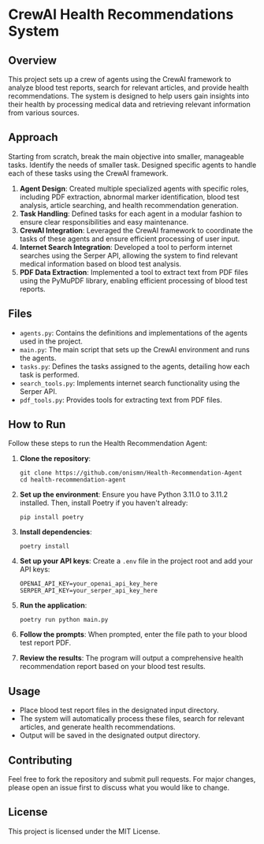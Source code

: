 # CrewAI Health Recommendations System

## Overview
This project sets up a crew of agents using the CrewAI framework to analyze blood test reports, search for relevant articles, and provide health recommendations. The system is designed to help users gain insights into their health by processing medical data and retrieving relevant information from various sources.

## Approach

Starting from scratch, break the main objective into smaller, manageable tasks. Identify the needs of smaller task. Designed specific agents to handle each of these tasks using the CrewAI framework.

1. **Agent Design**: Created multiple specialized agents with specific roles, including PDF extraction, abnormal marker identification, blood test analysis, article searching, and health recommendation generation.
2. **Task Handling**: Defined tasks for each agent in a modular fashion to ensure clear responsibilities and easy maintenance.
3. **CrewAI Integration**: Leveraged the CrewAI framework to coordinate the tasks of these agents and ensure efficient processing of user input.
4. **Internet Search Integration**: Developed a tool to perform internet searches using the Serper API, allowing the system to find relevant medical information based on blood test analysis.
5. **PDF Data Extraction**: Implemented a tool to extract text from PDF files using the PyMuPDF library, enabling efficient processing of blood test reports.

## Files
- `agents.py`: Contains the definitions and implementations of the agents used in the project.
- `main.py`: The main script that sets up the CrewAI environment and runs the agents.
- `tasks.py`: Defines the tasks assigned to the agents, detailing how each task is performed.
- `search_tools.py`: Implements internet search functionality using the Serper API.
- `pdf_tools.py`: Provides tools for extracting text from PDF files.

## How to Run

Follow these steps to run the Health Recommendation Agent:

1. **Clone the repository**:
   ```
   git clone https://github.com/onismn/Health-Recommendation-Agent
   cd health-recommendation-agent
   ```

2. **Set up the environment**:
   Ensure you have Python 3.11.0 to 3.11.2 installed. Then, install Poetry if you haven't already:
   ```
   pip install poetry
   ```

3. **Install dependencies**:
   ```
   poetry install
   ```

4. **Set up your API keys**:
   Create a `.env` file in the project root and add your API keys:
   ```
   OPENAI_API_KEY=your_openai_api_key_here
   SERPER_API_KEY=your_serper_api_key_here
   ```

5. **Run the application**:
   ```
   poetry run python main.py
   ```

6. **Follow the prompts**:
   When prompted, enter the file path to your blood test report PDF.

7. **Review the results**:
   The program will output a comprehensive health recommendation report based on your blood test results.

## Usage
- Place blood test report files in the designated input directory.
- The system will automatically process these files, search for relevant articles, and generate health recommendations.
- Output will be saved in the designated output directory.

## Contributing
Feel free to fork the repository and submit pull requests. For major changes, please open an issue first to discuss what you would like to change.

## License
This project is licensed under the MIT License.

